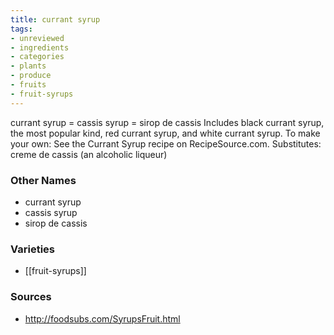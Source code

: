 ```yaml
---
title: currant syrup
tags:
- unreviewed
- ingredients
- categories
- plants
- produce
- fruits
- fruit-syrups
---
```

currant syrup = cassis syrup = sirop de cassis Includes black currant syrup, the most popular kind, red currant syrup, and white currant syrup. To make your own: See the Currant Syrup recipe on RecipeSource.com. Substitutes: creme de cassis (an alcoholic liqueur)

### Other Names

* currant syrup
* cassis syrup
* sirop de cassis

### Varieties

* [[fruit-syrups]]

### Sources
* http://foodsubs.com/SyrupsFruit.html
